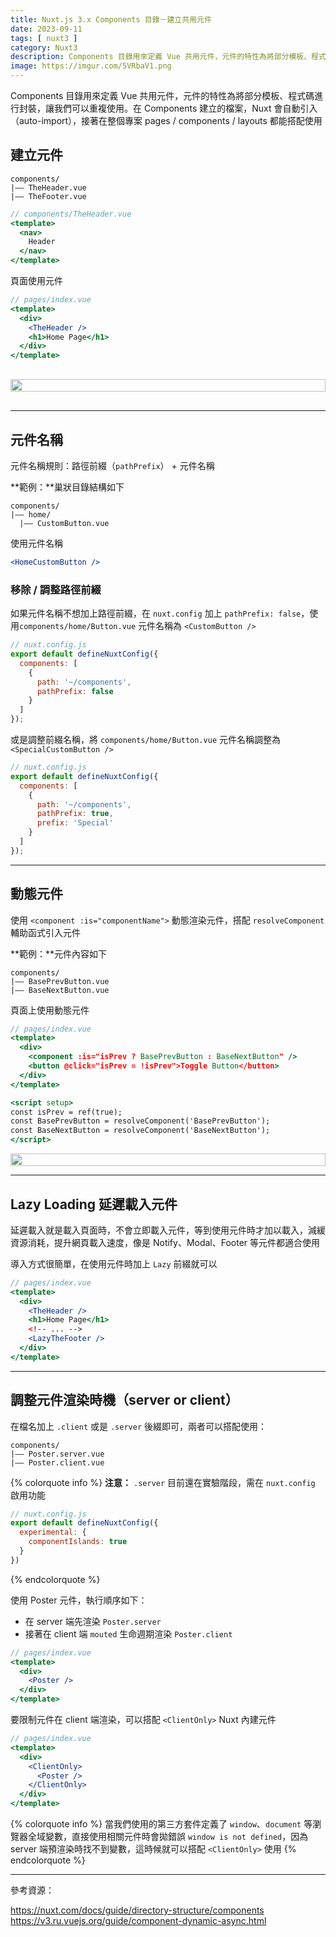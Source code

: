 ```yaml
---
title: Nuxt.js 3.x Components 目錄－建立共用元件
date: 2023-09-11
tags: [ nuxt3 ]
category: Nuxt3
description: Components 目錄用來定義 Vue 共用元件，元件的特性為將部分模板、程式碼進行封裝，讓我們可以重複使用。在 Components 建立的檔案，Nuxt 會自動引入（auto-import），接著在整個專案 pages / components / layouts 都能搭配使用
image: https://imgur.com/5VRbaV1.png
---
```


Components 目錄用來定義 Vue 共用元件，元件的特性為將部分模板、程式碼進行封裝，讓我們可以重複使用。在 Components 建立的檔案，Nuxt 會自動引入（auto-import），接著在整個專案 pages / components / layouts 都能搭配使用

## **建立元件**

```
components/
|—— TheHeader.vue
|—— TheFooter.vue
```

<!-- more -->

```jsx
// components/TheHeader.vue
<template>
  <nav>
    Header
  </nav>
</template>
```

頁面使用元件

```jsx
// pages/index.vue
<template>
  <div>
    <TheHeader />
    <h1>Home Page</h1>
  </div>
</template>
```

<div style="display: flex; justify-content: center; margin: 30px 0;">
  <img style="width: 100%; max-width: 100%;" src="https://imgur.com/v8hcCrS.png">
</div>

---

## **元件名稱**

元件名稱規則：路徑前綴（`pathPrefix`） + 元件名稱

**範例：**巢狀目錄結構如下

```
components/
|—— home/
  |—— CustomButton.vue
```

使用元件名稱

```jsx
<HomeCustomButton />
```

### **移除 / 調整路徑前綴**

如果元件名稱不想加上路徑前綴，在 `nuxt.config` 加上 `pathPrefix: false`，使用`components/home/Button.vue` 元件名稱為 `<CustomButton />`

```jsx
// nuxt.config.js
export default defineNuxtConfig({
  components: [
    {
      path: '~/components',
      pathPrefix: false
    }
  ]
});
```

或是調整前綴名稱，將 `components/home/Button.vue` 元件名稱調整為 `<SpecialCustomButton />`

```jsx
// nuxt.config.js
export default defineNuxtConfig({
  components: [
    {
      path: '~/components',
      pathPrefix: true,
      prefix: 'Special'
    }
  ]
});
```

---

## **動態元件**

使用 `<component :is="componentName">` 動態渲染元件，搭配 `resolveComponent` 輔助函式引入元件

**範例：**元件內容如下

```
components/
|—— BasePrevButton.vue
|—— BaseNextButton.vue
```

頁面上使用動態元件

```jsx
// pages/index.vue
<template>
  <div>
    <component :is="isPrev ? BasePrevButton : BaseNextButton" />
    <button @click="isPrev = !isPrev">Toggle Button</button>
  </div>
</template>

<script setup>
const isPrev = ref(true);
const BasePrevButton = resolveComponent('BasePrevButton');
const BaseNextButton = resolveComponent('BaseNextButton');
</script>
```

<div style="display: flex; justify-content: center; margin: 0;">
  <img style="width: 100%; max-width: 100%;" src="https://imgur.com/r9V0kkr.gif">
</div>

---

## **Lazy Loading 延遲載入元件**

延遲載入就是載入頁面時，不會立即載入元件，等到使用元件時才加以載入，減緩資源消耗，提升網頁載入速度，像是 Notify、Modal、Footer 等元件都適合使用

導入方式很簡單，在使用元件時加上 `Lazy` 前綴就可以

```jsx
// pages/index.vue
<template>
  <div>
    <TheHeader />
    <h1>Home Page</h1>
    <!-- ... -->
    <LazyTheFooter />
  </div>
</template>
```

---

## **調整元件渲染時機（server or client）**

在檔名加上 `.client` 或是 `.server` 後綴即可，兩者可以搭配使用：

```
components/
|—— Poster.server.vue
|—— Poster.client.vue
```

{% colorquote info %}
**注意：** `.server` 目前還在實驗階段，需在 `nuxt.config` 啟用功能

```jsx
// nuxt.config.js
export default defineNuxtConfig({
  experimental: {
    componentIslands: true
  }
})
```
{% endcolorquote %}

使用 Poster 元件，執行順序如下：

- 在 server 端先渲染 `Poster.server`
- 接著在 client 端 `mouted` 生命週期渲染 `Poster.client`

```jsx
// pages/index.vue
<template>
  <div>
    <Poster />
  </div>
</template>
```

要限制元件在 client 端渲染，可以搭配 `<ClientOnly>` Nuxt 內建元件

```jsx
// pages/index.vue
<template>
  <div>
    <ClientOnly>
      <Poster />
    </ClientOnly>
  </div>
</template>
```

{% colorquote info %}
當我們使用的第三方套件定義了 `window`、`document` 等瀏覽器全域變數，直接使用相關元件時會拋錯誤 `window is not defined`，因為 server 端預渲染時找不到變數，這時候就可以搭配 `<ClientOnly>` 使用
{% endcolorquote %}

---

參考資源：

https://nuxt.com/docs/guide/directory-structure/components
https://v3.ru.vuejs.org/guide/component-dynamic-async.html